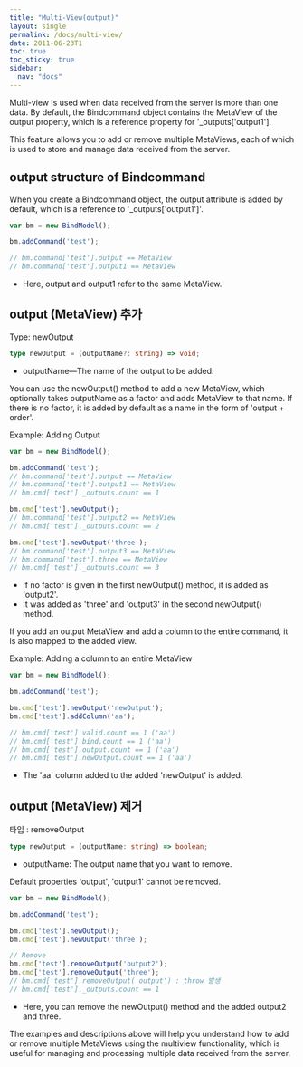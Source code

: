 ```yaml
---
title: "Multi-View(output)"
layout: single
permalink: /docs/multi-view/
date: 2011-06-23T1
toc: true
toc_sticky: true
sidebar:
  nav: "docs"
---
```

Multi-view is used when data received from the server is more than one data. By default, the Bindcommand object contains the MetaView of the output property, which is a reference property for '_outputs['output1'].

This feature allows you to add or remove multiple MetaViews, each of which is used to store and manage data received from the server.

## output structure of Bindcommand

When you create a Bindcommand object, the output attribute is added by default, which is a reference to '_outputs['output1']'.

```js
var bm = new BindModel();

bm.addCommand('test');

// bm.command['test'].output == MetaView
// bm.command['test'].output1 == MetaView
```
- Here, output and output1 refer to the same MetaView.


## output (MetaView) 추가

Type: newOutput
```ts
type newOutput = (outputName?: string) => void;
```
- outputName—The name of the output to be added.

You can use the newOutput() method to add a new MetaView, which optionally takes outputName as a factor and adds MetaView to that name. 
If there is no factor, it is added by default as a name in the form of 'output + order'.

Example: Adding Output
```js
var bm = new BindModel();

bm.addCommand('test');
// bm.command['test'].output == MetaView
// bm.command['test'].output1 == MetaView
// bm.cmd['test']._outputs.count == 1

bm.cmd['test'].newOutput();
// bm.command['test'].output2 == MetaView
// bm.cmd['test']._outputs.count == 2

bm.cmd['test'].newOutput('three');
// bm.command['test'].output3 == MetaView
// bm.command['test'].three == MetaView
// bm.cmd['test']._outputs.count == 3
```
- If no factor is given in the first newOutput() method, it is added as 'output2'.
- It was added as 'three' and 'output3' in the second newOutput() method.

If you add an output MetaView and add a column to the entire command, it is also mapped to the added view.

Example: Adding a column to an entire MetaView
```js
var bm = new BindModel();

bm.addCommand('test');

bm.cmd['test'].newOutput('newOutput');
bm.cmd['test'].addColumn('aa');

// bm.cmd['test'].valid.count == 1 ('aa')
// bm.cmd['test'].bind.count == 1 ('aa')
// bm.cmd['test'].output.count == 1 ('aa')
// bm.cmd['test'].newOutput.count == 1 ('aa')
```
- The 'aa' column added to the added 'newOutput' is added.



## output (MetaView) 제거

타입 : removeOutput
```ts
type newOutput = (outputName: string) => boolean;
```
- outputName: The output name that you want to remove.

Default properties 'output', 'output1' cannot be removed.

```js
var bm = new BindModel();

bm.addCommand('test');

bm.cmd['test'].newOutput();
bm.cmd['test'].newOutput('three');

// Remove
bm.cmd['test'].removeOutput('output2');
bm.cmd['test'].removeOutput('three');
// bm.cmd['test'].removeOutput('output') : throw 발생
// bm.cmd['test']._outputs.count == 1
```
- Here, you can remove the newOutput() method and the added output2 and three.

The examples and descriptions above will help you understand how to add or remove multiple MetaViews using the multiview functionality, which is useful for managing and processing multiple data received from the server.

